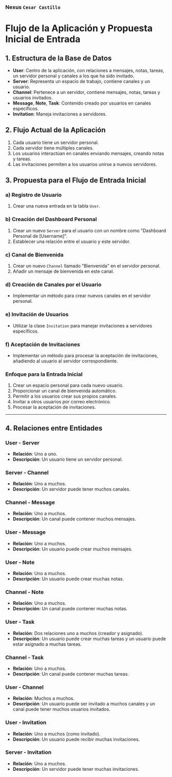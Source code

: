 ### Nexus `Cesar Castillo`
# Flujo de la Aplicación y Propuesta Inicial de Entrada

## 1. **Estructura de la Base de Datos**

- **User**: Centro de la aplicación, con relaciones a mensajes, notas, tareas, un servidor personal y canales a los que ha sido invitado.
- **Server**: Representa un espacio de trabajo, contiene canales y un usuario.
- **Channel**: Pertenece a un servidor, contiene mensajes, notas, tareas y usuarios invitados.
- **Message**, **Note**, **Task**: Contenido creado por usuarios en canales específicos.
- **Invitation**: Maneja invitaciones a servidores.

## 2. **Flujo Actual de la Aplicación**

1. Cada usuario tiene un servidor personal.
2. Cada servidor tiene múltiples canales.
3. Los usuarios interactúan en canales enviando mensajes, creando notas y tareas.
4. Las invitaciones permiten a los usuarios unirse a nuevos servidores.

## 3. **Propuesta para el Flujo de Entrada Inicial**

### a) **Registro de Usuario**

1. Crear una nueva entrada en la tabla `User`.

### b) **Creación del Dashboard Personal**

1. Crear un nuevo `Server` para el usuario con un nombre como "Dashboard Personal de [Username]".
2. Establecer una relación entre el usuario y este servidor.

### c) **Canal de Bienvenida**

1. Crear un nuevo `Channel` llamado "Bienvenida" en el servidor personal.
2. Añadir un mensaje de bienvenida en este canal.

### d) **Creación de Canales por el Usuario**

- Implementar un método para crear nuevos canales en el servidor personal.

### e) **Invitación de Usuarios**

- Utilizar la clase `Invitation` para manejar invitaciones a servidores específicos.

### f) **Aceptación de Invitaciones**

- Implementar un método para procesar la aceptación de invitaciones, añadiendo al usuario al servidor correspondiente.

### Enfoque para la Entrada Inicial

1. Crear un espacio personal para cada nuevo usuario.
2. Proporcionar un canal de bienvenida automático.
3. Permitir a los usuarios crear sus propios canales.
4. Invitar a otros usuarios por correo electrónico.
5. Procesar la aceptación de invitaciones.

---

## 4. **Relaciones entre Entidades**

### **User - Server**
- **Relación**: Uno a uno.
- **Descripción**: Un usuario tiene un servidor personal.

### **Server - Channel**
- **Relación**: Uno a muchos.
- **Descripción**: Un servidor puede tener muchos canales.

### **Channel - Message**
- **Relación**: Uno a muchos.
- **Descripción**: Un canal puede contener muchos mensajes.

### **User - Message**
- **Relación**: Uno a muchos.
- **Descripción**: Un usuario puede crear muchos mensajes.

### **User - Note**
- **Relación**: Uno a muchos.
- **Descripción**: Un usuario puede crear muchas notas.

### **Channel - Note**
- **Relación**: Uno a muchos.
- **Descripción**: Un canal puede contener muchas notas.

### **User - Task**
- **Relación**: Dos relaciones uno a muchos (creador y asignado).
- **Descripción**: Un usuario puede crear muchas tareas y un usuario puede estar asignado a muchas tareas.

### **Channel - Task**
- **Relación**: Uno a muchos.
- **Descripción**: Un canal puede contener muchas tareas.

### **User - Channel**
- **Relación**: Muchos a muchos.
- **Descripción**: Un usuario puede ser invitado a muchos canales y un canal puede tener muchos usuarios invitados.

### **User - Invitation**
- **Relación**: Uno a muchos (como invitado).
- **Descripción**: Un usuario puede recibir muchas invitaciones.

### **Server - Invitation**
- **Relación**: Uno a muchos.
- **Descripción**: Un servidor puede tener muchas invitaciones.